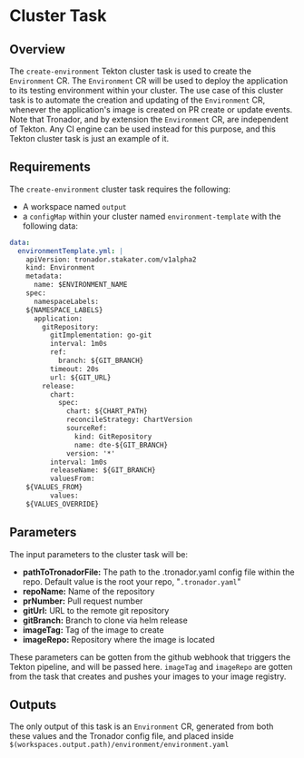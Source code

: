 # Cluster Task

## Overview

The `create-environment` Tekton cluster task is used to create the `Environment` CR. The `Environment` CR will be used to deploy the application to its testing environment within your cluster. The use case of this cluster task is to automate the creation and updating of the `Environment` CR, whenever the application's image is created on PR create or update events. Note that Tronador, and by extension the `Environment` CR, are independent of Tekton. Any CI engine can be used instead for this purpose, and this Tekton cluster task is just an example of it.

## Requirements

The `create-environment` cluster task requires the following:

- A workspace named `output`
- a `configMap` within your cluster named `environment-template` with the following data:

```yaml
data:
  environmentTemplate.yml: |
    apiVersion: tronador.stakater.com/v1alpha2
    kind: Environment
    metadata:
      name: $ENVIRONMENT_NAME
    spec:
      namespaceLabels:
    ${NAMESPACE_LABELS}
      application:
        gitRepository:
          gitImplementation: go-git
          interval: 1m0s
          ref:
            branch: ${GIT_BRANCH}
          timeout: 20s
          url: ${GIT_URL}
        release:
          chart:
            spec:
              chart: ${CHART_PATH}
              reconcileStrategy: ChartVersion
              sourceRef:
                kind: GitRepository
                name: dte-${GIT_BRANCH}
              version: '*'
          interval: 1m0s
          releaseName: ${GIT_BRANCH}
          valuesFrom:
    ${VALUES_FROM}
          values:
    ${VALUES_OVERRIDE}
```

## Parameters

The input parameters to the cluster task will be:

- **pathToTronadorFile:** The path to the .tronador.yaml config file within the repo. Default value is the root your repo, "`.tronador.yaml`"
- **repoName:** Name of the repository
- **prNumber:** Pull request number
- **gitUrl:** URL to the remote git repository
- **gitBranch:** Branch to clone via helm release
- **imageTag:** Tag of the image to create
- **imageRepo:** Repository where the image is located

These parameters can be gotten from the github webhook that triggers the Tekton pipeline, and will be passed here. `imageTag` and `imageRepo` are gotten from the task that creates and pushes your images to your image registry.

## Outputs

The only output of this task is an `Environment` CR, generated from both these values and the Tronador config file, and placed inside `$(workspaces.output.path)/environment/environment.yaml`
